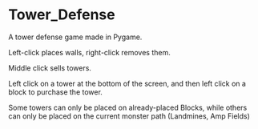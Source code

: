 Tower_Defense
=============

A tower defense game made in Pygame.


Left-click places walls, right-click removes them.

Middle click sells towers.

Left click on a tower at the bottom of the screen, and then left click on a block to purchase the tower.

Some towers can only be placed on already-placed Blocks, while others can only be placed on the current monster path (Landmines, Amp Fields)

